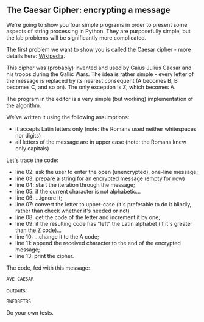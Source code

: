 ## The Caesar Cipher: encrypting a message
We're going to show you four simple programs in order to present some aspects of string processing in Python. They are purposefully simple, but the lab problems will be significantly more complicated.

The first problem we want to show you is called the Caesar cipher - more details here: [Wikipedia](https://en.wikipedia.org/wiki/Caesar_cipher).

This cipher was (probably) invented and used by Gaius Julius Caesar and his troops during the Gallic Wars. The idea is rather simple - every letter of the message is replaced by its nearest consequent (A becomes B, B becomes C, and so on). The only exception is Z, which becomes A.

The program in the editor is a very simple (but working) implementation of the algorithm.

We've written it using the following assumptions:

- it accepts Latin letters only (note: the Romans used neither whitespaces nor digits)
- all letters of the message are in upper case (note: the Romans knew only capitals)

Let's trace the code:

- line 02: ask the user to enter the open (unencrypted), one-line message;
- line 03: prepare a string for an encrypted message (empty for now)
- line 04: start the iteration through the message;
- line 05: if the current character is not alphabetic...
- line 06: ...ignore it;
- line 07: convert the letter to upper-case (it's preferable to do it blindly, rather than check whether it's needed or not)
- line 08: get the code of the letter and increment it by one;
- line 09: if the resulting code has "left" the Latin alphabet (if it's greater than the Z code)...
- line 10: ...change it to the A code;
- line 11: append the received character to the end of the encrypted message;
- line 13: print the cipher.

The code, fed with this message:
```
AVE CAESAR
```
outputs:
```
BWFDBFTBS
```
Do your own tests.